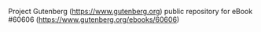 Project Gutenberg (https://www.gutenberg.org) public repository for eBook #60606 (https://www.gutenberg.org/ebooks/60606)
